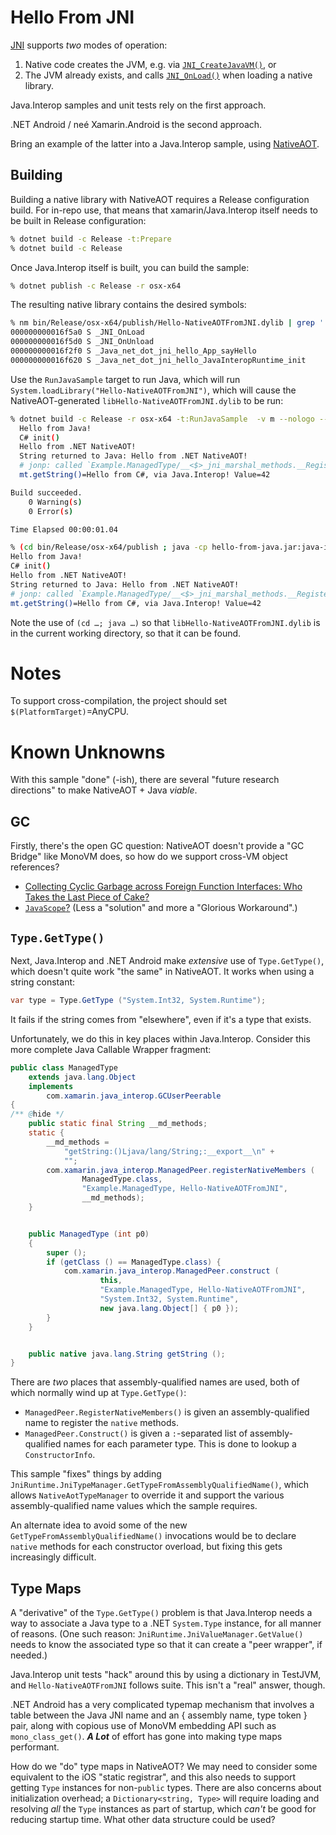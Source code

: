 # Hello From JNI

[JNI][0] supports *two* modes of operation:

 1. Native code creates the JVM, e.g. via [`JNI_CreateJavaVM()`][1], or
 2. The JVM already exists, and calls [`JNI_OnLoad()`][2] when loading a native library.

Java.Interop samples and unit tests rely on the first approach.

.NET Android / neé Xamarin.Android is the second approach.

Bring an example of the latter into a Java.Interop sample, using [NativeAOT][3].

## Building

Building a native library with NativeAOT requires a Release configuration build.
For in-repo use, that means that xamarin/Java.Interop itself needs to be built in
Release configuration:

```sh
% dotnet build -c Release -t:Prepare
% dotnet build -c Release
```

Once Java.Interop itself is built, you can build the sample:

```sh
% dotnet publish -c Release -r osx-x64
```

The resulting native library contains the desired symbols:

```sh
% nm bin/Release/osx-x64/publish/Hello-NativeAOTFromJNI.dylib | grep ' S ' 
000000000016f5a0 S _JNI_OnLoad
000000000016f5d0 S _JNI_OnUnload
000000000016f2f0 S _Java_net_dot_jni_hello_App_sayHello
000000000016f620 S _Java_net_dot_jni_hello_JavaInteropRuntime_init
```

Use the `RunJavaSample` target to run Java, which will run
`System.loadLibrary("Hello-NativeAOTFromJNI")`, which will cause the
NativeAOT-generated `libHello-NativeAOTFromJNI.dylib` to be run:

```sh
% dotnet build -c Release -r osx-x64 -t:RunJavaSample  -v m --nologo --no-restore
  Hello from Java!
  C# init()
  Hello from .NET NativeAOT!
  String returned to Java: Hello from .NET NativeAOT!
  # jonp: called `Example.ManagedType/__<$>_jni_marshal_methods.__RegisterNativeMembers()` w/ 1 methods to register.
  mt.getString()=Hello from C#, via Java.Interop! Value=42

Build succeeded.
    0 Warning(s)
    0 Error(s)

Time Elapsed 00:00:01.04

% (cd bin/Release/osx-x64/publish ; java -cp hello-from-java.jar:java-interop.jar net/dot/jni/hello/App)
Hello from Java!
C# init()
Hello from .NET NativeAOT!
String returned to Java: Hello from .NET NativeAOT!
# jonp: called `Example.ManagedType/__<$>_jni_marshal_methods.__RegisterNativeMembers()` w/ 1 methods to register.
mt.getString()=Hello from C#, via Java.Interop! Value=42
```

Note the use of `(cd …; java …)` so that `libHello-NativeAOTFromJNI.dylib` is
in the current working directory, so that it can be found.

# Notes

To support cross-compilation, the project should set
`$(PlatformTarget)`=AnyCPU.

# Known Unknowns

With this sample "done" (-ish), there are several "future research directions" to
make NativeAOT + Java *viable*.

## GC

Firstly, there's the open GC question: NativeAOT doesn't provide a "GC Bridge"
like MonoVM does, so how do we support cross-VM object references?

  * [Collecting Cyclic Garbage across Foreign Function Interfaces: Who Takes the Last Piece of Cake?](https://pldi23.sigplan.org/details/pldi-2023-pldi/25/Collecting-Cyclic-Garbage-across-Foreign-Function-Interfaces-Who-Takes-the-Last-Piec)
  * [`JavaScope`?](https://github.com/jonpryor/java.interop/commits/jonp-registration-scope)
    (Less a "solution" and more a "Glorious Workaround".)

## `Type.GetType()`

Next, Java.Interop and .NET Android make *extensive* use of `Type.GetType()`,
which doesn't quite work "the same" in NativeAOT.  It works when using a string
constant:

```csharp
var type = Type.GetType ("System.Int32, System.Runtime");
```

It fails if the string comes from "elsewhere", even if it's a type that exists.

Unfortunately, we do this in key places within Java.Interop.  Consider this
more complete Java Callable Wrapper fragment:

```java
public class ManagedType
	extends java.lang.Object
	implements
		com.xamarin.java_interop.GCUserPeerable
{
/** @hide */
	public static final String __md_methods;
	static {
		__md_methods = 
			"getString:()Ljava/lang/String;:__export__\n" +
			"";
		com.xamarin.java_interop.ManagedPeer.registerNativeMembers (
				ManagedType.class,
				"Example.ManagedType, Hello-NativeAOTFromJNI",
				__md_methods);
	}


	public ManagedType (int p0)
	{
		super ();
		if (getClass () == ManagedType.class) {
			com.xamarin.java_interop.ManagedPeer.construct (
					this,
					"Example.ManagedType, Hello-NativeAOTFromJNI",
					"System.Int32, System.Runtime",
					new java.lang.Object[] { p0 });
		}
	}


	public native java.lang.String getString ();
}
```

There are *two* places that assembly-qualified names are used, both of which
normally wind up at `Type.GetType()`:

  * `ManagedPeer.RegisterNativeMembers()` is given an assembly-qualified name
    to register the `native` methods.
  * `ManagedPeer.Construct()` is given a `:`-separated list of assembly-qualified
    names for each parameter type.  This is done to lookup a `ConstructorInfo`.

This sample "fixes" things by adding
`JniRuntime.JniTypeManager.GetTypeFromAssemblyQualifiedName()`, which allows
`NativeAotTypeManager` to override it and support the various assembly-qualified
name values which the sample requires.

An alternate idea to avoid some of the new `GetTypeFromAssemblyQualifiedName()`
invocations would be to declare `native` methods for each constructor overload,
but fixing this gets increasingly difficult.


## Type Maps

A "derivative" of the `Type.GetType()` problem is that Java.Interop needs a way
to associate a Java type to a .NET `System.Type` instance, for all manner of
reasons.  (One such reason: `JniRuntime.JniValueManager.GetValue()` needs to
know the associated type so that it can create a "peer wrapper", if needed.)

Java.Interop unit tests "hack" around this by using a dictionary in TestJVM,
and `Hello-NativeAOTFromJNI` follows suite.  This isn't a "real" answer, though.

.NET Android has a very complicated typemap mechanism that involves a table
between the Java JNI name and an { assembly name, type token } pair, along with
copious use of MonoVM embedding API such as `mono_class_get()`.  ***A Lot***
of effort has gone into making type maps performant.

How do we "do" type maps in NativeAOT?  We may need to consider some equivalent
to the iOS "static registrar", and this also needs to support getting `Type`
instances for non-`public` types.  There are also concerns about initialization
overhead; a `Dictionary<string, Type>` will require loading and resolving
*all* the `Type` instances as part of startup, which *can't* be good for
reducing startup time.  What other data structure could be used?

[0]: https://docs.oracle.com/javase/8/docs/technotes/guides/jni/spec/jniTOC.html
[1]: https://docs.oracle.com/javase/8/docs/technotes/guides/jni/spec/invocation.html#creating_the_vm
[2]: https://docs.oracle.com/javase/8/docs/technotes/guides/jni/spec/invocation.html#JNJI_OnLoad
[3]: https://github.com/dotnet/samples/blob/main/core/nativeaot/NativeLibrary/README.md